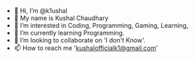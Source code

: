 - 👋 Hi, I’m @k1ushal
- 💩 My name is Kushal Chaudhary
- 👀 I’m interested in Coding, Programming, Gaming, Learning,
- 🌱 I’m currently learning Programming.
- 💞️ I’m looking to collaborate on 'I don't Know'.
- 📫 How to reach me 'kushalofficialk1@gmail.com'

<!---
k1ushal/k1ushal is a ✨ special ✨ repository because its `README.md` (this file) appears on your GitHub profile.
You can click the Preview link to take a look at your changes.
--->
